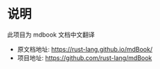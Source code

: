 # 说明

此项目为 mdbook 文档中文翻译

* 原文档地址: <https://rust-lang.github.io/mdBook/>
* 项目地址: <https://github.com/rust-lang/mdBook>
